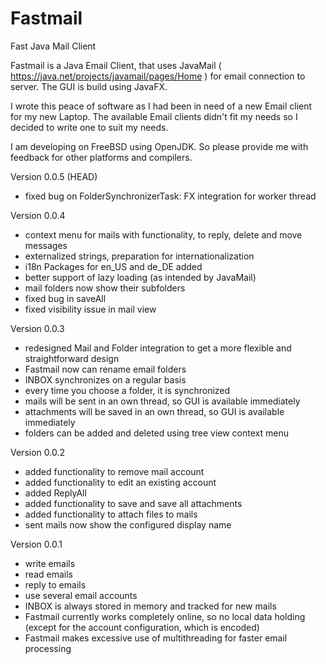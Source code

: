# Fastmail
Fast Java Mail Client

Fastmail is a Java Email Client, that uses 
JavaMail ( https://java.net/projects/javamail/pages/Home )
for email connection to server. The GUI is build using JavaFX.

I wrote this peace of software as I had been in need of a new Email client for
my new Laptop. The available Email clients didn't fit my needs so I decided to write
one to suit my needs.

I am developing on FreeBSD using OpenJDK. 
So please provide me with feedback for other platforms and compilers.


Version 0.0.5 (HEAD)
* fixed bug on FolderSynchronizerTask: FX integration for worker thread

Version 0.0.4
* context menu for mails with functionality, to reply, delete and move messages
* externalized strings, preparation for internationalization
* i18n Packages for en_US and de_DE added
* better support of lazy loading (as intended by JavaMail)
* mail folders now show their subfolders
* fixed bug in saveAll
* fixed visibility issue in mail view

Version 0.0.3
* redesigned Mail and Folder integration to get a more flexible and straightforward design
* Fastmail now can rename email folders
* INBOX synchronizes on a regular basis
* every time you choose a folder, it is synchronized
* mails will be sent in an own thread, so GUI is available immediately 
* attachments will be saved in an own thread, so GUI is available immediately
* folders can be added and deleted using tree view context menu


Version 0.0.2
* added functionality to remove mail account
* added functionality to edit an existing account
* added ReplyAll
* added functionality to save and save all attachments
* added functionality to attach files to mails
* sent mails now show the configured display name


Version 0.0.1
* write emails
* read emails
* reply to emails
* use several email accounts
* INBOX is always stored in memory and tracked for new mails
* Fastmail currently works completely online, so no local data holding
	(except for the account configuration, which is encoded)
* Fastmail makes excessive use of multithreading for faster email processing

